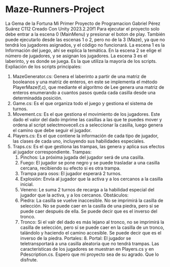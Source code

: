 # Maze-Runners-Project
 La Gema de la Fortuna
 Mi Primer Proyecto de Programacion
 Gabriel Pérez Suárez C112
 Creado Con Unity 2023.2.20f1
 Para ejecutar el proyecto solo debe entrar a la escena 0 (MainMenu) y presionar el boton de play.
 También puede ejecutarlo desde las escenas 1 o 2, pero no de la 3 (Maze), ya que no tendrá los jugadores asignados, y el código no funcionará.
 La escena 1 es la Información del juego, ahí se explica la temática.
 En la escena 2 se elige el número de jugadores, y se asignan los jugadores.
 La escena 3 es el laberinto, y es donde se juega. Es la que utiliza la mayoría de los scripts.
 Expliación de los scripts principales:
  1. MazeGenerator.cs: Genera el laberinto a partir de una matriz de booleanos y una matriz de enteros, en este se implementa el método PlayerMaze(f,c), que mediante el algoritmo de Lee genera una matriz de enteros enumerando a cuantos pasos queda cada casilla desde una determinadda posición.
  2. Game.cs: Es el que organiza todo el juego y gestiona el sistema de turnos.
  3. Movement.cs: Es el que gestiona el movimiento de los jugadores. Este dado el valor del dado imprime las casillas a las que te puedes mover y ordena al script selectmovecell.cs a seleccionar la casilla, luego genera el camino que debe seguir el jugador.
  4. Players.cs: Es el que contiene la información de cada tipo de jugador, las clases de cada uno, incluyendo sus habilidades especiales.
  5. Traps.cs: Es el que gestiona las trampas, las genera y aplica sus efectos al jugador correspondiente.
    Trampas:
     1. Pinchos: La próxima jugada del jugador será de una casilla.
     2. Fuego: El jugador se pone negro y se puede trasladar a una casilla cercana, recibiendo su efecto si es otra trampa.
     3. Trampa para osos: El jugador esperará 2 turnos.
     4. Explosión: Envía al jugador que la activa y a los cercanos a la casilla inicial.
     5. Veneno: Le suma 2 turnos de recarga a la habilidad especial del jugador que la activa, y a los cercanos.
    Obstáculos:
     6. Piedra: La casilla se vuelve inaccesible. No se imprimirá la casilla de selección. No se puede caer en la casilla de una piedra, pero sí se puede caer después de ella. Se puede decir que es el inverso del tronco.
     7. Tronco: Si el valr del dado es más lejano al tronco, no se imprimirá la casilla de selección, pero sí se puede caer en la casilla de un tronco, talándolo y haciendo el camino accesible. Se puede decir que es el inverso de la piedra.
    Portales:
    8. Portal: El jugador se teletransportará a una casilla aleatoria que no tendrá trampas.
 Las características de los jugadores se muestran en Players.cs y en Pdescription.cs.
 Espero que mi proyecto sea de su agrado.
 Que lo disfrute.

